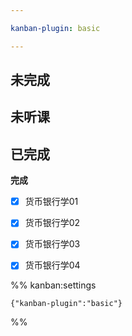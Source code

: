 ```yaml
---

kanban-plugin: basic

---
```


## 未完成



## 未听课



## 已完成

**完成**
- [x] 货币银行学01
- [x] 货币银行学02
- [x] 货币银行学03
- [x] 货币银行学04




%% kanban:settings
```
{"kanban-plugin":"basic"}
```
%%